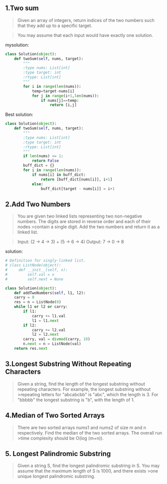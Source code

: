 ## 1.Two sum

>Given an array of integers, return indices of the two numbers such that they add up to a specific target.

>You may assume that each input would have exactly one solution.

mysolution:
```python
class Solution(object):
    def twoSum(self, nums, target):
        """
        :type nums: List[int]
        :type target: int
        :rtype: List[int]
        """
        for i in range(len(nums)):
            temp=target-nums[i]
            for j in range(i+1,len(nums)):
                if nums[j]==temp:
                    return [i,j]
```
Best solution:
```python
class Solution(object):
    def twoSum(self, nums, target):
        """
        :type nums: List[int]
        :type target: int
        :rtype: List[int]
        """
        if len(nums) <= 1:
            return False
        buff_dict = {}
        for i in range(len(nums)):
            if nums[i] in buff_dict:
                return [buff_dict[nums[i]], i+1]
            else:
                buff_dict[target - nums[i]] = i+1
```

## 2.Add Two Numbers

>You are given two linked lists representing two non-negative numbers. The digits are stored in reverse order and each of their nodes >contain a single digit. Add the two numbers and return it as a linked list.

>Input: (2 -> 4 -> 3) + (5 -> 6 -> 4)
>Output: 7 -> 0 -> 8

solution:
```python
# Definition for singly-linked list.
# class ListNode(object):
#     def __init__(self, x):
#         self.val = x
#         self.next = None

class Solution(object):
    def addTwoNumbers(self, l1, l2):
    carry = 0
    res = n = ListNode(0)
    while l1 or l2 or carry:
        if l1:
            carry += l1.val
            l1 = l1.next
        if l2:
            carry += l2.val
            l2 = l2.next
        carry, val = divmod(carry, 10)
        n.next = n = ListNode(val)
    return res.next
```
## 3.Longest Substring Without Repeating Characters

>Given a string, find the length of the longest substring without repeating characters. For example, the longest substring without >repeating letters for "abcabcbb" is "abc", which the length is 3. For "bbbbb" the longest substring is "b", with the length of 1.



## 4.Median of Two Sorted Arrays

>There are two sorted arrays nums1 and nums2 of size m and n respectively. Find the median of the two sorted arrays. The overall run >time complexity should be O(log (m+n)).



## 5. Longest Palindromic Substring
>Given a string S, find the longest palindromic substring in S. You may assume that the maximum length of S is 1000, and there exists >one unique longest palindromic substring.





 
